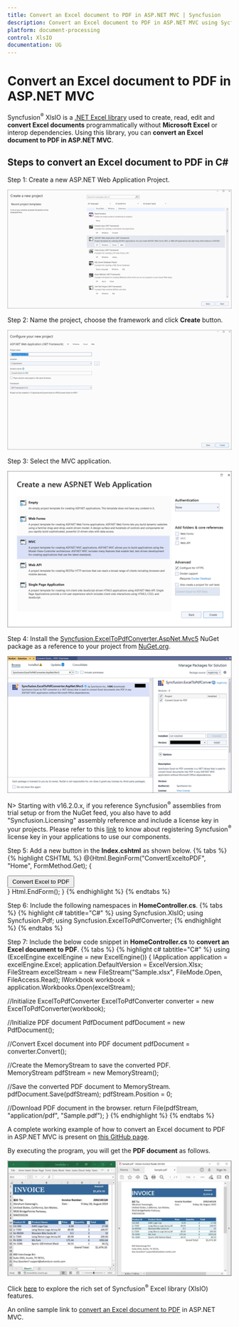 ```yaml
---
title: Convert an Excel document to PDF in ASP.NET MVC | Syncfusion
description: Convert an Excel document to PDF in ASP.NET MVC using Sycfusion .NET Excel library (XlsIO) without Microsoft Excel or interop dependencies.
platform: document-processing
control: XlsIO
documentation: UG
---
```


# Convert an Excel document to PDF in ASP.NET MVC

Syncfusion<sup>&reg;</sup> XlsIO is a [.NET Excel library](https://www.syncfusion.com/document-processing/excel-framework/net/excel-library) used to create, read, edit and **convert Excel documents** programmatically without **Microsoft Excel** or interop dependencies. Using this library, you can **convert an Excel document to PDF in ASP.NET MVC**.

## Steps to convert an Excel document to PDF in C#

Step 1: Create a new ASP.NET Web Application Project.

![Create a ASP.NET Web App project in visual studio](ASP-NET-MVC_images\ASP-NET-MVC_images_img4.png)

Step 2: Name the project, choose the framework and click **Create** button.

![Name the project and choose the framework version](ASP-NET-MVC_images\ASP-NET-MVC_images_img5.png)

Step 3: Select the MVC application.

![Select the MVC App](ASP-NET-MVC_images\ASP-NET-MVC_images_img6.png)

Step 4: Install the [Syncfusion.ExcelToPdfConverter.AspNet.Mvc5](https://www.nuget.org/packages/Syncfusion.ExcelToPdfConverter.AspNet.Mvc5) NuGet package as a reference to your project from [NuGet.org](https://www.nuget.org/).

![Install Syncfusion.ExcelToPdfConverter.AspNet.Mvc5 NuGet Package](ASP-NET-MVC_images\ASP-NET-MVC_images_img7.png)

N> Starting with v16.2.0.x, if you reference Syncfusion<sup>&reg;</sup> assemblies from trial setup or from the NuGet feed, you also have to add "Syncfusion.Licensing" assembly reference and include a license key in your projects. Please refer to this [link](https://help.syncfusion.com/common/essential-studio/licensing/overview) to know about registering Syncfusion<sup>&reg;</sup> license key in your applications to use our components. 

Step 5: Add a new button in the **Index.cshtml** as shown below.
{% tabs %}  
{% highlight CSHTML %}
@{Html.BeginForm("ConvertExceltoPDF", "Home", FormMethod.Get);
    {
        <div>
            <input type="submit" value="Convert Excel to PDF" style="width:150px;height:27px" />
        </div>
    }
    Html.EndForm();
}
{% endhighlight %}
{% endtabs %}

Step 6: Include the following namespaces in **HomeController.cs**.
{% tabs %}
{% highlight c# tabtitle="C#" %}
using Syncfusion.XlsIO;
using Syncfusion.Pdf;
using Syncfusion.ExcelToPdfConverter;
{% endhighlight %}
{% endtabs %}

Step 7: Include the below code snippet in **HomeController.cs** to **convert an Excel document to PDF**. 
{% tabs %}
{% highlight c# tabtitle="C#" %}
using (ExcelEngine excelEngine = new ExcelEngine())
{
  IApplication application = excelEngine.Excel;
  application.DefaultVersion = ExcelVersion.Xlsx;
  FileStream excelStream = new FileStream("Sample.xlsx", FileMode.Open, FileAccess.Read);
  IWorkbook workbook = application.Workbooks.Open(excelStream);

  //Initialize ExcelToPdfConverter
  ExcelToPdfConverter converter = new ExcelToPdfConverter(workbook);

  //Initialize PDF document
  PdfDocument pdfDocument = new PdfDocument();

  //Convert Excel document into PDF document
  pdfDocument = converter.Convert();

  //Create the MemoryStream to save the converted PDF.      
  MemoryStream pdfStream = new MemoryStream();

  //Save the converted PDF document to MemoryStream.
  pdfDocument.Save(pdfStream);
  pdfStream.Position = 0;

  //Download PDF document in the browser.
  return File(pdfStream, "application/pdf", "Sample.pdf");
}
{% endhighlight %}
{% endtabs %}

A complete working example of how to convert an Excel document to PDF in ASP.NET MVC is present on [this GitHub page](https://github.com/SyncfusionExamples/XlsIO-Examples/tree/master/Getting%20Started/ASP.NET%20MVC/Convert%20Excel%20to%20PDF).

By executing the program, you will get the **PDF document** as follows.

![Output File](ASP-NET-MVC_images\ASP-NET-MVC_images_img8.png)

Click [here](https://www.syncfusion.com/document-processing/excel-framework/net) to explore the rich set of Syncfusion<sup>&reg;</sup> Excel library (XlsIO) features.

An online sample link to [convert an Excel document to PDF](https://ej2.syncfusion.com/aspnetmvc/Excel/ExcelToPDF#/material3) in ASP.NET MVC.
